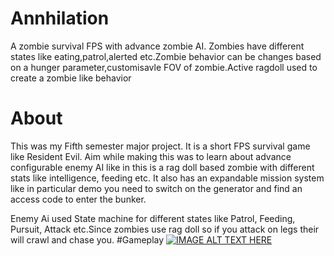 # Annhilation
A zombie survival FPS with advance zombie AI. Zombies have different states like eating,patrol,alerted etc.Zombie behavior can be changes based on a hunger parameter,customisavle FOV of zombie.Active ragdoll used to create a zombie like behavior 
# About
This was my Fifth semester major project. It is a short FPS survival game like Resident Evil. Aim while making this was to learn about advance configurable enemy AI like in this is a rag doll based zombie with different stats like intelligence, feeding etc. It also has an expandable mission system like in particular demo you need to switch on the generator and find an access code to enter the bunker. 

Enemy Ai used State machine for different states like Patrol, Feeding, Pursuit, Attack etc.Since zombies use rag doll so if you attack on legs their will crawl and chase you.
#Gameplay
[![IMAGE ALT TEXT HERE](https://img.youtube.com/vi/9llbHXGiBQs/0.jpg)](https://www.youtube.com/watch?v=9llbHXGiBQs)
